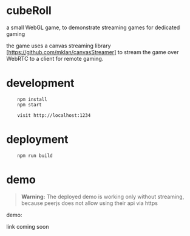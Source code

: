 # cubeRoll
a small WebGL game, to demonstrate streaming games for dedicated gaming

the game uses a canvas streaming library [https://github.com/mklan/canvasStreamer] to stream the game over WebRTC to a client for remote gaming.

# development

```
    npm install
    npm start
    
    visit http://localhost:1234
```

# deployment

```
    npm run build
```

# demo

> __Warning:__ The deployed demo is working only without streaming, because peerjs does not allow using their api via https

demo:

link coming soon

<!-- https://mklan.github.io/cuberoll/ -->
